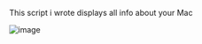 This script i wrote displays all info about your Mac

![image](https://github.com/user-attachments/assets/2bf53bb3-16e6-46d2-a309-1a6af3bfa1ee)



